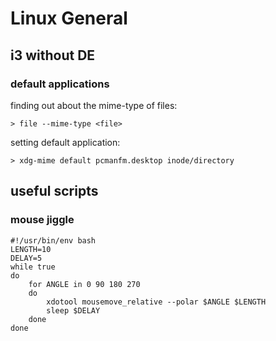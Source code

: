 # Linux General

## i3 without DE

### default applications

finding out about the mime-type of files:
```
> file --mime-type <file>
```

setting default application:
```
> xdg-mime default pcmanfm.desktop inode/directory
```

## useful scripts

### mouse jiggle

```
#!/usr/bin/env bash
LENGTH=10
DELAY=5
while true
do
    for ANGLE in 0 90 180 270
    do
        xdotool mousemove_relative --polar $ANGLE $LENGTH
        sleep $DELAY
    done
done
```
